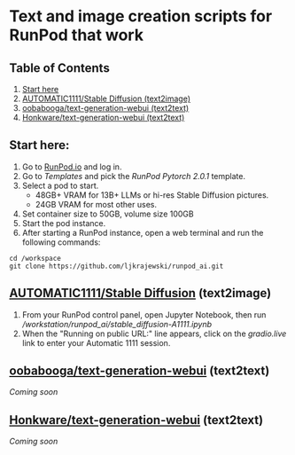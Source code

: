 # Text and image creation scripts for RunPod that work
## Table of Contents
1. [Start here](#start-here)
2. [AUTOMATIC1111/Stable Diffusion (text2image)](#automatic1111stable-diffusion-text2image)
3. [oobabooga/text-generation-webui (text2text)](#oobaboogatext-generation-webui-text2text)
4. [Honkware/text-generation-webui (text2text)](#honkwaretext-generation-webui-text2text)
## Start here:
1. Go to [RunPod.io](https://runpod.io) and log in.
2. Go to _Templates_ and pick the _RunPod Pytorch 2.0.1_ template.
3. Select a pod to start.  
    - 48GB+ VRAM for 13B+ LLMs or hi-res Stable Diffusion pictures.
    - 24GB VRAM for most other uses.
4. Set container size to 50GB, volume size 100GB
5. Start the pod instance.
6. After starting a RunPod instance, open a web terminal and run the following commands:
```
cd /workspace
git clone https://github.com/ljkrajewski/runpod_ai.git
```
## [AUTOMATIC1111/Stable Diffusion](https://github.com/AUTOMATIC1111/stable-diffusion-webui) (text2image)
1. From your RunPod control panel, open Jupyter Notebook, then run _/workstation/runpod_ai/stable_diffusion-A1111.ipynb_
2. When the "Running on public URL:" line appears, click on the _gradio.live_ link to enter your Automatic 1111 session.
## [oobabooga/text-generation-webui](https://github.com/oobabooga/text-generation-webui) (text2text)
_Coming soon_
## [Honkware/text-generation-webui](https://github.com/Honkware/text-generation-webui) (text2text)
_Coming soon_
